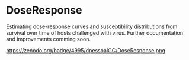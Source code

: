DoseResponse
============

Estimating dose-response curves and susceptibility distributions from survival over time of hosts challenged with virus. 
Further documentation and improvements comming soon.


https://zenodo.org/badge/4995/dpessoaIGC/DoseResponse.png

